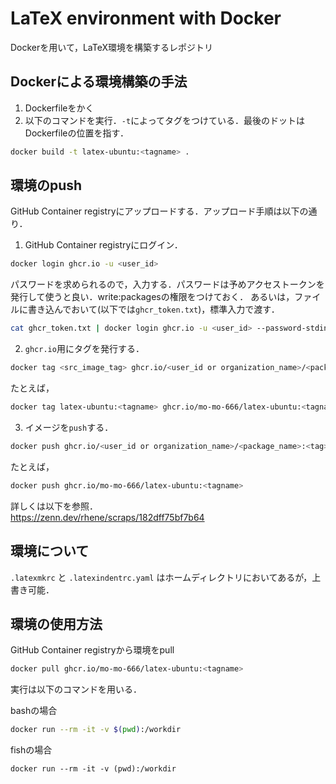 # LaTeX environment with Docker

Dockerを用いて，LaTeX環境を構築するレポジトリ

## Dockerによる環境構築の手法

1. Dockerfileをかく
2. 以下のコマンドを実行．`-t`によってタグをつけている．最後のドットはDockerfileの位置を指す．

```bash
docker build -t latex-ubuntu:<tagname> .
```

## 環境のpush

GitHub Container registryにアップロードする．アップロード手順は以下の通り．

1. GitHub Container registryにログイン．

```bash
docker login ghcr.io -u <user_id>
```

パスワードを求められるので，入力する．パスワードは予めアクセストークンを発行して使うと良い．write:packagesの権限をつけておく．
あるいは，ファイルに書き込んでおいて(以下では`ghcr_token.txt`)，標準入力で渡す．

```bash
cat ghcr_token.txt | docker login ghcr.io -u <user_id> --password-stdin
```
2. `ghcr.io`用にタグを発行する．

```bash
docker tag <src_image_tag> ghcr.io/<user_id or organization_name>/<package_name>:<tag>
```
たとえば，
```bash
docker tag latex-ubuntu:<tagname> ghcr.io/mo-mo-666/latex-ubuntu:<tagname>
```

3. イメージを`push`する．

```bash
docker push ghcr.io/<user_id or organization_name>/<package_name>:<tag>
```
たとえば，
```bash
docker push ghcr.io/mo-mo-666/latex-ubuntu:<tagname>
```

詳しくは以下を参照．  
https://zenn.dev/rhene/scraps/182dff75bf7b64


## 環境について

`.latexmkrc` と `.latexindentrc.yaml` はホームディレクトリにおいてあるが，上書き可能．


## 環境の使用方法
GitHub Container registryから環境をpull

```bash
docker pull ghcr.io/mo-mo-666/latex-ubuntu:<tagname>
```
実行は以下のコマンドを用いる．

bashの場合
```bash
docker run --rm -it -v $(pwd):/workdir
```
fishの場合
```fish
docker run --rm -it -v (pwd):/workdir
```
